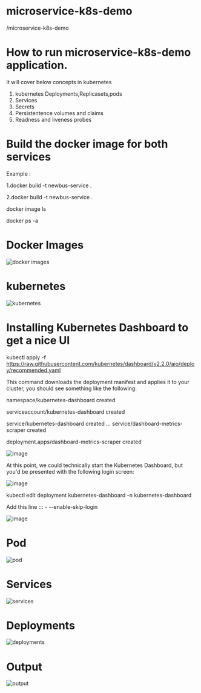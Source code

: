 # microservice-k8s-demo
/microservice-k8s-demo

# How to run microservice-k8s-demo application.

It will cover below concepts in kubernetes


  1. kubernetes Deployments,Replicasets,pods
  2. Services
  3. Secrets
  4. Persistentence volumes and claims
  5. Readness and liveness probes

# Build the docker image for both services

 Example : 
 
 1.docker build -t newbus-service .
 
 2.docker build -t newbus-service .

 docker image ls
 
 docker ps -a
 
 # Docker Images
 ![docker images](https://user-images.githubusercontent.com/43247702/117545798-f8996800-b044-11eb-975c-7c66e851ff0f.PNG)

# kubernetes 



![kubernetes](https://user-images.githubusercontent.com/43247702/117546235-0819b080-b047-11eb-9135-cfd43d72fb3d.PNG)

 
 # Installing Kubernetes Dashboard to get a nice UI
 
 kubectl apply -f https://raw.githubusercontent.com/kubernetes/dashboard/v2.2.0/aio/deploy/recommended.yaml
 
 This command downloads the deployment manifest and applies it to your cluster, you should see something like the following:

namespace/kubernetes-dashboard created

serviceaccount/kubernetes-dashboard created

service/kubernetes-dashboard created
...
service/dashboard-metrics-scraper created

deployment.apps/dashboard-metrics-scraper created

![image](https://user-images.githubusercontent.com/43247702/117545997-d7854700-b045-11eb-9312-1488435ab6fb.png)

 At this point, we could technically start the Kubernetes Dashboard, but you'd be presented with the following login screen:
 
 ![image](https://user-images.githubusercontent.com/43247702/117546023-f71c6f80-b045-11eb-9607-175c3d336044.png)


kubectl edit deployment kubernetes-dashboard -n kubernetes-dashboard

Add this line ::: - --enable-skip-login  

![image](https://user-images.githubusercontent.com/43247702/117546078-3fd42880-b046-11eb-8d52-9d70d1b430b1.png)



# Pod
![pod](https://user-images.githubusercontent.com/43247702/117545595-14503e80-b044-11eb-835a-6f1c5023e874.png)

# Services
![services](https://user-images.githubusercontent.com/43247702/117545602-1fa36a00-b044-11eb-9144-bfcb2cc0c8f9.PNG)

# Deployments

![deployments](https://user-images.githubusercontent.com/43247702/117545612-2a5dff00-b044-11eb-928a-e9f3155203af.PNG)


# Output
![output](https://user-images.githubusercontent.com/43247702/117546282-46af6b00-b047-11eb-8643-f10c2cce5c4a.PNG)


